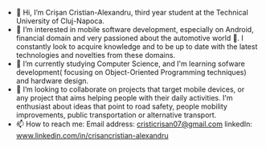 - 👋 Hi, I’m Crișan Cristian-Alexandru, third year student at the Technical University of Cluj-Napoca.
- 👀 I’m interested in mobile software development, especially on Android, financial domain and very passioned about the automotive world 🚗.
 I constantly look to acquire knowledge and to be up to date with the latest technologies and novelties from these domains. 
- 🌱 I’m currently studying Computer Science, and I'm learning sofware development( focusing on Object-Oriented Programming techniques) and hardware design.
- 💞️ I’m looking to collaborate on projects that target mobile devices, or any project that aims helping people with their daily activities.
I'm enthusiast about ideas that point to road safety, people mobility improvements, public transportation or alternative transport.
- 📫 How to reach me:
Email address: cristicrisan07@gmail.com
linkedIn: www.linkedin.com/in/crisancristian-alexandru

<!---
cristicrisan07/cristicrisan07 is a ✨ special ✨ repository because its `README.md` (this file) appears on your GitHub profile.
You can click the Preview link to take a look at your changes.
--->
